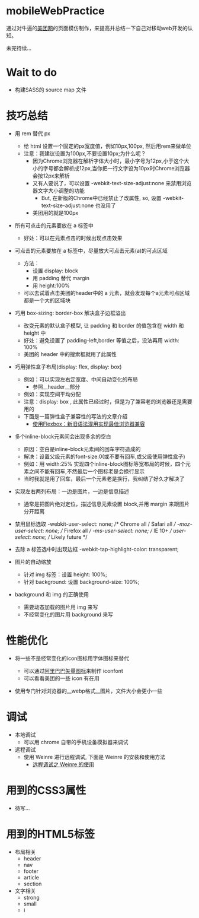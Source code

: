 # mobileWebPractice
通过对牛逼的[美团网](http://i.meituan.com/)的页面模仿制作，来提高并总结一下自己对移动web开发的认知。

未完待续...

# Wait to do
* 构建SASS的 source map 文件

# 技巧总结
* 用 rem 替代 px
  - 给 html 设置一个固定的px宽度值，例如10px,100px, 然后用rem来做单位
  - 注意：我建议设置为100px,不要设置10px;为什么呢？
    * 因为Chrome浏览器在解析字体大小时，最小字号为12px,小于这个大小的字号都会解析成12px,当你把一行文字设为10px时Chrome浏览器会按12px来解析
    * 又有人要说了，可以设置 -webkit-text-size-adjust:none 来禁用浏览器文字大小调整的功能
      - But, 在新版的Chrome中已经禁止了改属性, so, 设置 -webkit-text-size-adjust:none 也没用了
    * 美团用的就是100px
    
* 所有可点击的元素要放在 a 标签中
  - 好处：可以在元素点击的时候出现点击效果

* 可点击的元素要放在 a 标签中，尽量放大可点击元素(a)的可点区域
  - 方法：
    * 设置 display: block
    * 用 padding 替代 margin
    * 用 height:100%
  - 可以去试着点击美团的header中的 a 元素，就会发现每个a元素可点区域都是一个大的区域块

* 巧用 box-sizing: border-box 解决盒子边框溢出
  - 改变元素的默认盒子模型, 让 padding 和 border 的值包含在 width 和 height 中
  - 好处：避免设置了 padding-left,border 等值之后，没法再用 width: 100%
  - 美团的 header 中的搜索框就用了此属性

* 巧用弹性盒子布局(display: flex, display: box)
  - 例如：可以实现左右定宽度、中间自动变化的布局
    * 参照__header__部分
  - 例如：实现空间平均分配
  - 注意：display: box , 此属性已经过时，但是为了兼容老的浏览器还是需要用的
  - 下面是一篇弹性盒子兼容性的写法的文章介绍
    * [使用Flexbox：新旧语法混用实现最佳浏览器兼容](http://www.w3cplus.com/css3/using-flexbox.html)

* 多个inline-block元素间会出现多余的空白 
  - 原因：空白是inline-block元素间的回车字符造成的
  - 解决：设置父级元素的font-size:0(或不要有回车,或父级使用弹性盒子)
  - 例如：用 width:25% 实现四个inline-block图标等宽布局的时候，四个元素之间不能有回车,不然最后一个图标老是会换行显示
  - 当时我就是用了回车，最后一个元素老是换行，我纠结了好久才解决了

* 实现左右两列布局：一边是图片，一边是信息描述
  - 通常是把图片绝对定位，描述信息元素设置 block,并用 margin 来跟图片分开距离

* 禁用鼠标选取
  -webkit-user-select: none; /* Chrome all / Safari all */
  -moz-user-select: none; /* Firefox all */
  -ms-user-select: none; /* IE 10+ */
  user-select: none; /* Likely future */ 

* 去除 a 标签选中时出现边框
  -webkit-tap-highlight-color: transparent;

* 图片的自动缩放
  - 针对 img 标签：设置 height: 100%;
  - 针对 background: 设置 background-size: 100%;

* background 和 img 的正确使用
  - 需要动态加载的图片用 img 来写
  - 不经常变化的图片用 background 来写
  

# 性能优化
* 将一些不是经常变化的icon图标用字体图标来替代
  - 可以通过[阿里巴巴矢量图标](http://iconfont.cn/)来制作 iconfont
  - 可以看看美团的一些 icon 有在用 

* 使用专门针对浏览器的__webp格式__图片，文件大小会更小一些

# 调试
* 本地调试
  - 可以用 chrome 自带的手机设备模拟器来调试
* 远程调试
  - 使用 Weinre 进行远程调试, 下面是 Weinre 的安装和使用方法
    * [远程调试之 Weinre 的使用](https://developer.mozilla.org/en-US/Firefox_OS/Platform/Gaia/Weinre_As_Remote_Debugger)

# 用到的CSS3属性
  * 待写...

# 用到的HTML5标签
* 布局相关
  - header
  - nav
  - footer
  - article
  - section
* 文字相关
  - strong
  - small
  - i